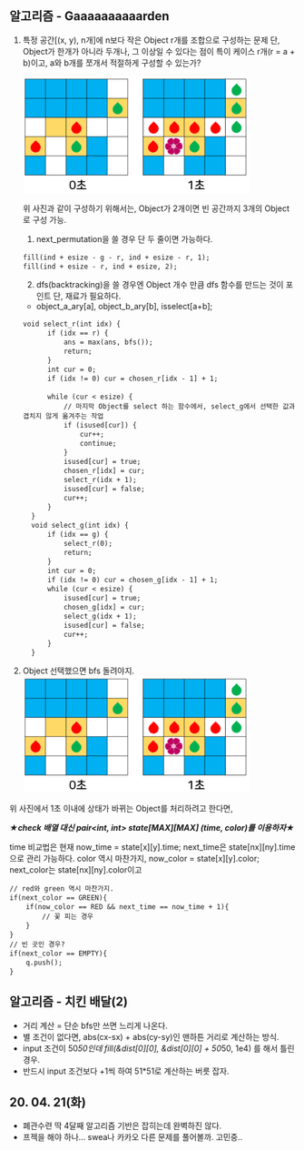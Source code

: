 ## 알고리즘 - Gaaaaaaaaaarden

 1. 특정 공간[(x, y), n개]에 n보다 작은 Object r개를 조합으로 구성하는 문제
    단, Object가 한개가 아니라 두개나, 그 이상일 수 있다는 점이 특이 케이스
    r개(r = a + b)이고, a와 b개를 쪼개서 적절하게 구성할 수 있는가?

    ![Alt text](./img/img_200421.png)

    위 사진과 같이 구성하기 위해서는, Object가 2개이면 빈 공간까지 3개의 Object로 구성 가능.
    1) next_permutation을 쓸 경우 단 두 줄이면 가능하다.

    ```
    fill(ind + esize - g - r, ind + esize - r, 1);
	fill(ind + esize - r, ind + esize, 2);
    ```

    2) dfs(backtracking)을 쓸 경우엔 Object 개수 만큼 dfs 함수를 만드는 것이 포인트
      단, 재료가 필요하다.
      - object_a_ary[a], object_b_ary[b], isselect[a+b];
      ```
      void select_r(int idx) {
            if (idx == r) {
                ans = max(ans, bfs());
                return;
            }
            int cur = 0;
            if (idx != 0) cur = chosen_r[idx - 1] + 1;

            while (cur < esize) {
                // 마지막 Object를 select 하는 함수에서, select_g에서 선택한 값과 겹치지 않게 옮겨주는 작업
                if (isused[cur]) {
                    cur++;
                    continue;
                }
                isused[cur] = true;
                chosen_r[idx] = cur;
                select_r(idx + 1);
                isused[cur] = false;
                cur++;
            }
        }
        void select_g(int idx) {
            if (idx == g) {
                select_r(0);
                return;
            }
            int cur = 0;
            if (idx != 0) cur = chosen_g[idx - 1] + 1;
            while (cur < esize) {
                isused[cur] = true;
                chosen_g[idx] = cur;
                select_g(idx + 1);
                isused[cur] = false;
                cur++;
            }
        }
      ```

  2. Object 선택했으면 bfs 돌려야지.
   ![Alt text](./img/img_200421.png)

   위 사진에서 1초 이내에 상태가 바뀌는 Object를 처리하려고 한다면,

   ***★check 배열 대신 pair<int, int> state[MAX][MAX] (time, color)를 이용하자★***

   time 비교법은 현재 now_time = state[x][y].time; next_time은 state[nx][ny].time으로 관리 가능하다.
   color 역시 마찬가지, now_color = state[x][y].color; next_color는 state[nx][ny].color이고

   ```
   // red와 green 역시 마찬가지.
   if(next_color == GREEN){
       if(now_color == RED && next_time == now_time + 1){
           // 꽃 피는 경우
       }
   }
   // 빈 곳인 경우?
   if(next_color == EMPTY){
       q.push();
   }
   ```

## 알고리즘 - 치킨 배달(2)

 - 거리 계산 = 단순 bfs만 쓰면 느리게 나온다.
 - 별 조건이 없다면, abs(cx-sx) + abs(cy-sy)인 맨하튼 거리로 계산하는 방식.
 - input 조건이 50*50인데 fill(&dist[0][0], &dist[0][0] + 50*50, 1e4) 를 해서 틀린 경우.
 - 반드시 input 조건보다 +1씩 하여 51*51로 계산하는 버릇 잡자.


## 20. 04. 21(화)
 - 폐관수련 딱 4달째 알고리즘 기반은 잡히는데 완벽하진 않다.
 - 프젝을 해야 하나... swea나 카카오 다른 문제를 풀어볼까. 고민중..

